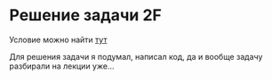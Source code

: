 # Решение задачи 2F

Условие можно найти [тут](https://contest.yandex.ru/contest/29223/problems/F/)

Для решения задачи я подумал, написал код, да и вообще задачу разбирали на лекции уже...

